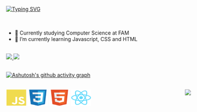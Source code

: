 

[![Typing SVG](https://readme-typing-svg.herokuapp.com/?color=333&size=35&center=true&vCenter=true&width=1000&lines=HELLO,+My+name+is+Angel+Alves!;I'm+23+years+old;I'm+from+Brazil;I+am+a+computer+science+student;Be+Welcome!+:%29)](https://git.io/typing-svg)
<br>
<br>
<br>




- 📖 Currently studying Computer Science at FAM 
- 🤖 I’m currently learning Javascript, CSS and HTML 

<br>

 <div>
  <a href="https://github.com/angelalvess">
  <img height="185em" src="https://github-readme-stats.vercel.app/api?username=angelalvess&show_icons=true&theme=dracula&include_all_commits=true&count_private=true"/>
  <img height="185em" src="https://github-readme-stats.vercel.app/api/top-langs/?username=angelalvess&layout=compact&langs_count=16&theme=dracula"/>
</div>
<br>

 [![Ashutosh's github activity graph](https://github-readme-activity-graph.vercel.app/graph?username=angelalvess&bg_color=0d1117&color=b13583&line=b13583&point=ff9494&area=true&hide_border=true)](https://github.com/ashutosh00710/github-readme-activity-graph)
 
<div style="display: inline_block"><br>
  <img align="center" alt="Angel-Js" height="45" width="55" src="https://raw.githubusercontent.com/devicons/devicon/master/icons/javascript/javascript-plain.svg">
  <img align="center" alt="Angel-CSS" height="45" width="55" src="https://raw.githubusercontent.com/devicons/devicon/master/icons/css3/css3-original.svg">
  <img align="center" alt="Angel-HTML" height="45" width="55" src="https://raw.githubusercontent.com/devicons/devicon/master/icons/html5/html5-original.svg">
    <img align="center" alt="Angel-React" height="45" width="55" src="https://raw.githubusercontent.com/devicons/devicon/master/icons/react/react-original.svg">
    <img align="right" height="90" width"100" src="https://github.com/angelalvess/angelalvess/assets/132800405/a476cbf5-d5e6-4483-a8dd-e401a5463e9a">
</div>
   

